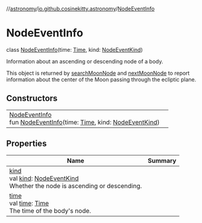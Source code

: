 //[astronomy](../../../index.md)/[io.github.cosinekitty.astronomy](../index.md)/[NodeEventInfo](index.md)

# NodeEventInfo

class [NodeEventInfo](index.md)(time: [Time](../-time/index.md), kind: [NodeEventKind](../-node-event-kind/index.md))

Information about an ascending or descending node of a body.

This object is returned by [searchMoonNode](../search-moon-node.md) and [nextMoonNode](../next-moon-node.md) to report information about the center of the Moon passing through the ecliptic plane.

## Constructors

| | |
|---|---|
| [NodeEventInfo](-node-event-info.md)<br>fun [NodeEventInfo](-node-event-info.md)(time: [Time](../-time/index.md), kind: [NodeEventKind](../-node-event-kind/index.md)) |

## Properties

| Name | Summary |
|---|---|
| [kind](kind.md)<br>val [kind](kind.md): [NodeEventKind](../-node-event-kind/index.md)<br>Whether the node is ascending or descending. |
| [time](time.md)<br>val [time](time.md): [Time](../-time/index.md)<br>The time of the body's node. |
